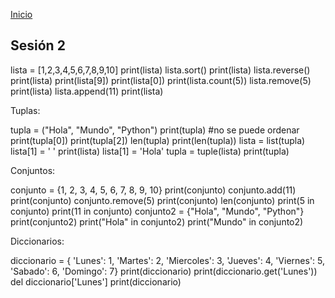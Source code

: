 <!-- No borrar o modificar -->
[Inicio](./index.md)

## Sesión 2


<!-- Su documentación aquí -->


lista = [1,2,3,4,5,6,7,8,9,10]
print(lista)
lista.sort()
print(lista)
lista.reverse()
print(lista)
print(lista[9])
print(lista[0])
print(lista.count(5))
lista.remove(5)
print(lista)
lista.append(11)
print(lista)

Tuplas:

tupla = ("Hola", "Mundo", "Python")
print(tupla)
#no se puede ordenar
print(tupla[0])
print(tupla[2])
len(tupla)
print(len(tupla))
lista = list(tupla)
lista[1] = ' '
print(lista)
lista[1] = 'Hola'
tupla = tuple(lista)
print(tupla)

Conjuntos:

conjunto = {1, 2, 3, 4, 5, 6, 7, 8, 9, 10}
print(conjunto)
conjunto.add(11)
print(conjunto)
conjunto.remove(5)
print(conjunto)
len(conjunto)
print(5 in conjunto)
print(11 in conjunto)
conjunto2 = {"Hola", "Mundo", "Python"}
print(conjunto2)
print("Hola" in conjunto2)
print("Mundo" in conjunto2)

Diccionarios:

diccionario = {
    'Lunes': 1,
    'Martes': 2,
    'Miercoles': 3,
    'Jueves': 4,
    'Viernes': 5,
    'Sabado': 6,
    'Domingo': 7}
print(diccionario)
print(diccionario.get('Lunes'))
del diccionario['Lunes']
print(diccionario)









